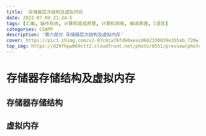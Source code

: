 ```yaml
---
title:  存储器层次结构及虚拟内存
date: 2022-07-09 21:24:5
tags: [汇编, 操作系统, 计算机组成原理, 计算机网络, 编译原理, C语言]
categories: CSAPP
description: '第六部分 存储器层次结构及虚拟内存'
cover: https://pic3.zhimg.com/v2-07c8ca78fd60aea1d682330839e355ab_720w.jpg?source=172ae18b
top_img: https://d29fhpw069ctt2.cloudfront.net/photo/8551/preview/photo-1486464138563-f7a5dad81528_npreviews_20d2.jpg
---
```

# 存储器存储结构及虚拟内存

## 存储器存储结构

## 虚拟内存